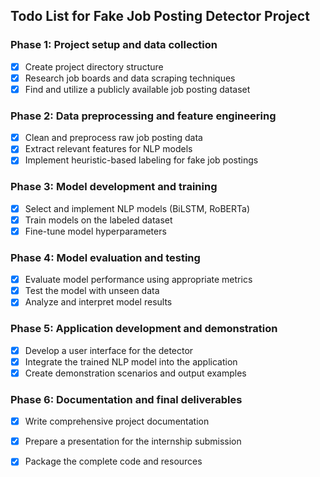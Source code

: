 ## Todo List for Fake Job Posting Detector Project

### Phase 1: Project setup and data collection
- [x] Create project directory structure
- [x] Research job boards and data scraping techniques
- [x] Find and utilize a publicly available job posting dataset

### Phase 2: Data preprocessing and feature engineering
- [x] Clean and preprocess raw job posting data
- [x] Extract relevant features for NLP models
- [x] Implement heuristic-based labeling for fake job postings

### Phase 3: Model development and training
- [x] Select and implement NLP models (BiLSTM, RoBERTa)
- [x] Train models on the labeled dataset
- [x] Fine-tune model hyperparameters

### Phase 4: Model evaluation and testing
- [x] Evaluate model performance using appropriate metrics
- [x] Test the model with unseen data
- [x] Analyze and interpret model results

### Phase 5: Application development and demonstration
- [x] Develop a user interface for the detector
- [x] Integrate the trained NLP model into the application
- [x] Create demonstration scenarios and output examples

### Phase 6: Documentation and final deliverables
- [x] Write comprehensive project documentation
- [x] Prepare a presentation for the internship submission
- [x] Package the complete code and resources

